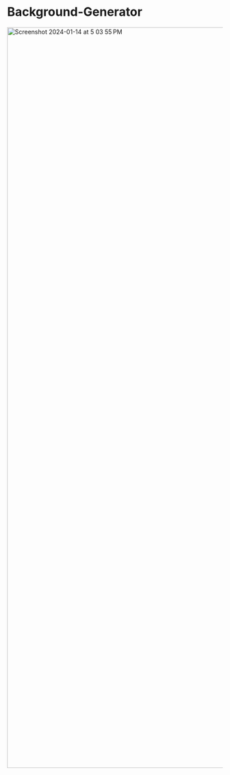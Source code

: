 # Background-Generator

<img width="1728" alt="Screenshot 2024-01-14 at 5 03 55 PM" src="https://github.com/FloppyDoval/Background-Generator/assets/113315699/937d04e1-e67c-484d-bed9-70f8c9ea4337">

